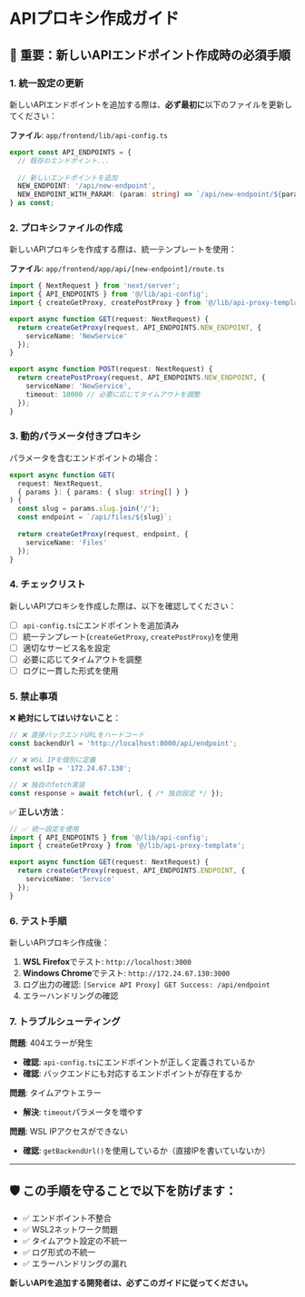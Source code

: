 # APIプロキシ作成ガイド

## 🚨 重要：新しいAPIエンドポイント作成時の必須手順

### 1. **統一設定の更新**

新しいAPIエンドポイントを追加する際は、**必ず最初に**以下のファイルを更新してください：

**ファイル**: `app/frontend/lib/api-config.ts`

```typescript
export const API_ENDPOINTS = {
  // 既存のエンドポイント...
  
  // 新しいエンドポイントを追加
  NEW_ENDPOINT: '/api/new-endpoint',
  NEW_ENDPOINT_WITH_PARAM: (param: string) => `/api/new-endpoint/${param}`,
} as const;
```

### 2. **プロキシファイルの作成**

新しいAPIプロキシを作成する際は、統一テンプレートを使用：

**ファイル**: `app/frontend/app/api/[new-endpoint]/route.ts`

```typescript
import { NextRequest } from 'next/server';
import { API_ENDPOINTS } from '@/lib/api-config';
import { createGetProxy, createPostProxy } from '@/lib/api-proxy-template';

export async function GET(request: NextRequest) {
  return createGetProxy(request, API_ENDPOINTS.NEW_ENDPOINT, { 
    serviceName: 'NewService' 
  });
}

export async function POST(request: NextRequest) {
  return createPostProxy(request, API_ENDPOINTS.NEW_ENDPOINT, { 
    serviceName: 'NewService',
    timeout: 10000 // 必要に応じてタイムアウトを調整
  });
}
```

### 3. **動的パラメータ付きプロキシ**

パラメータを含むエンドポイントの場合：

```typescript
export async function GET(
  request: NextRequest,
  { params }: { params: { slug: string[] } }
) {
  const slug = params.slug.join('/');
  const endpoint = `/api/files/${slug}`;
  
  return createGetProxy(request, endpoint, { 
    serviceName: 'Files' 
  });
}
```

### 4. **チェックリスト**

新しいAPIプロキシを作成した際は、以下を確認してください：

- [ ] `api-config.ts`にエンドポイントを追加済み
- [ ] 統一テンプレート(`createGetProxy`, `createPostProxy`)を使用
- [ ] 適切なサービス名を設定
- [ ] 必要に応じてタイムアウトを調整
- [ ] ログに一貫した形式を使用

### 5. **禁止事項**

❌ **絶対にしてはいけないこと**：

```typescript
// ❌ 直接バックエンドURLをハードコード
const backendUrl = 'http://localhost:8000/api/endpoint';

// ❌ WSL IPを個別に定義
const wslIp = '172.24.67.130';

// ❌ 独自のfetch実装
const response = await fetch(url, { /* 独自設定 */ });
```

✅ **正しい方法**：

```typescript
// ✅ 統一設定を使用
import { API_ENDPOINTS } from '@/lib/api-config';
import { createGetProxy } from '@/lib/api-proxy-template';

export async function GET(request: NextRequest) {
  return createGetProxy(request, API_ENDPOINTS.ENDPOINT, { 
    serviceName: 'Service' 
  });
}
```

### 6. **テスト手順**

新しいAPIプロキシ作成後：

1. **WSL Firefox**でテスト: `http://localhost:3000`
2. **Windows Chrome**でテスト: `http://172.24.67.130:3000`
3. ログ出力の確認: `[Service API Proxy] GET Success: /api/endpoint`
4. エラーハンドリングの確認

### 7. **トラブルシューティング**

**問題**: 404エラーが発生
- **確認**: `api-config.ts`にエンドポイントが正しく定義されているか
- **確認**: バックエンドにも対応するエンドポイントが存在するか

**問題**: タイムアウトエラー
- **解決**: `timeout`パラメータを増やす

**問題**: WSL IPアクセスができない
- **確認**: `getBackendUrl()`を使用しているか（直接IPを書いていないか）

---

## 🛡️ この手順を守ることで以下を防げます：

- ✅ エンドポイント不整合
- ✅ WSL2ネットワーク問題
- ✅ タイムアウト設定の不統一
- ✅ ログ形式の不統一
- ✅ エラーハンドリングの漏れ

**新しいAPIを追加する開発者は、必ずこのガイドに従ってください。**
